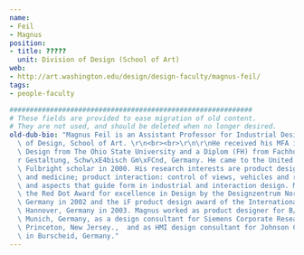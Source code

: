 ```yaml
---
name:
- Feil
- Magnus
position:
- title: ?????
  unit: Division of Design (School of Art)
web:
- http://art.washington.edu/design/design-faculty/magnus-feil/
tags:
- people-faculty

############################################################
# These fields are provided to ease migration of old content.
# They are not used, and should be deleted when no longer desired.
old-dub-bio: "Magnus Feil is an Assistant Professor for Industrial Design at the Division\
  \ of Design, School of Art. \r\n<br><br>\r\n\r\nHe received his MFA in Industrial\
  \ Design from The Ohio State University and a Diplom (FH) from Fachhochschule f\xFC\
  r Gestaltung, Schw\xE4bisch Gm\xFCnd, Germany. He came to the United States as a\
  \ Fulbright scholar in 2000. His research interests are product design in aviation\
  \ and medicine; product interaction: control of views, vehicles and robotic platforms,\
  \ and aspects that guide form in industrial and interaction design. Magnus has received\
  \ the Red Dot Award for excellence in Design by the Designzentrum Nordrhein-Westfalen,\
  \ Germany in 2002 and the iF product design award of the International Forum Design\
  \ Hannover, Germany in 2003. Magnus worked as product designer for B/S/H GmbH in\
  \ Munich, Germany, as a design consultant for Siemens Corporate Research Inc. in\
  \ Princeton, New Jersey.,  and as HMI design consultant for Johnson Controls Inc.,\
  \ in Burscheid, Germany."
---
```

